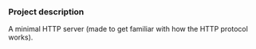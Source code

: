 ### Project description
A minimal HTTP server (made to get familiar with how the HTTP protocol works).
